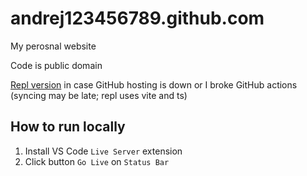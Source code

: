 # andrej123456789.github.com
My perosnal website

Code is public domain

[Repl version](https://website.andrejbartulin.repl.co/) in case GitHub hosting is down or I broke GitHub actions (syncing may be late; repl uses vite and ts)

## How to run locally
1. Install VS Code `Live Server` extension
2. Click button `Go Live` on `Status Bar`
